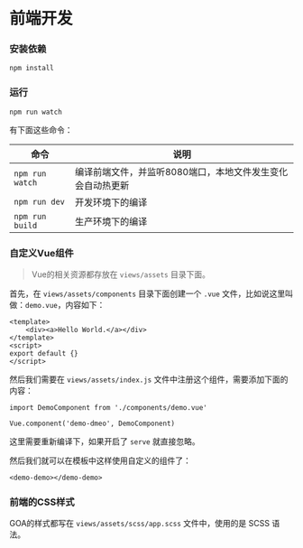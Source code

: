 # 前端开发

### 安装依赖

```
npm install
```

### 运行

```
npm run watch
```

有下面这些命令：

| 命令 | 说明 |
| --- | --- |
| `npm run watch` | 编译前端文件，并监听8080端口，本地文件发生变化会自动热更新 |
| `npm run dev` | 开发环境下的编译 |
| `npm run build` | 生产环境下的编译 |


### 自定义Vue组件

> Vue的相关资源都存放在 `views/assets` 目录下面。

首先，在 `views/assets/components` 目录下面创建一个 `.vue` 文件，比如说这里叫做：`demo.vue`，内容如下：

```vue
<template>
    <div><a>Hello World.</a></div>
</template>
<script>
export default {}
</script>
```

然后我们需要在 `views/assets/index.js` 文件中注册这个组件，需要添加下面的内容：

```vue
import DemoComponent from './components/demo.vue'

Vue.component('demo-dmeo', DemoComponent)
```

这里需要重新编译下，如果开启了 `serve` 就直接忽略。

然后我们就可以在模板中这样使用自定义的组件了：

```
<demo-demo></demo-demo>
```

### 前端的CSS样式

GOA的样式都写在 `views/assets/scss/app.scss` 文件中，使用的是 SCSS 语法。